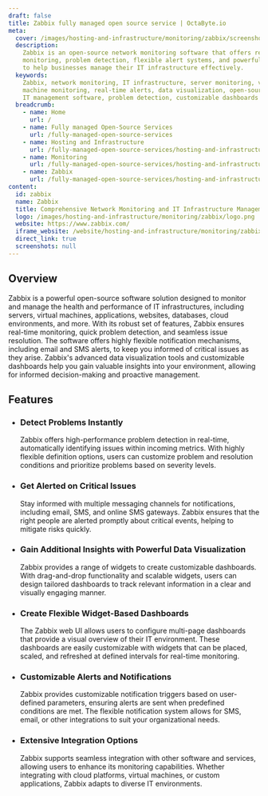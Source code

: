 ```yaml
---
draft: false
title: Zabbix fully managed open source service | OctaByte.io
meta:
  cover: /images/hosting-and-infrastructure/monitoring/zabbix/screenshot-1.jpg
  description:
    Zabbix is an open-source network monitoring software that offers real-time
    monitoring, problem detection, flexible alert systems, and powerful data visualization
    to help businesses manage their IT infrastructure effectively.
  keywords:
    Zabbix, network monitoring, IT infrastructure, server monitoring, virtual
    machine monitoring, real-time alerts, data visualization, open-source monitoring,
    IT management software, problem detection, customizable dashboards
  breadcrumb:
    - name: Home
      url: /
    - name: Fully managed Open-Source Services
      url: /fully-managed-open-source-services
    - name: Hosting and Infrastructure
      url: /fully-managed-open-source-services/hosting-and-infrastructure
    - name: Monitoring
      url: /fully-managed-open-source-services/hosting-and-infrastructure/monitoring
    - name: Zabbix
      url: /fully-managed-open-source-services/hosting-and-infrastructure/monitoring/zabbix
content:
  id: zabbix
  name: Zabbix
  title: Comprehensive Network Monitoring and IT Infrastructure Management
  logo: /images/hosting-and-infrastructure/monitoring/zabbix/logo.png
  website: https://www.zabbix.com/
  iframe_website: /website/hosting-and-infrastructure/monitoring/zabbix
  direct_link: true
  screenshots: null
---
```


## Overview

Zabbix is a powerful open-source software solution designed to monitor and manage the health and performance of IT infrastructures, including servers, virtual machines, applications, websites, databases, cloud environments, and more. With its robust set of features, Zabbix ensures real-time monitoring, quick problem detection, and seamless issue resolution. The software offers highly flexible notification mechanisms, including email and SMS alerts, to keep you informed of critical issues as they arise. Zabbix's advanced data visualization tools and customizable dashboards help you gain valuable insights into your environment, allowing for informed decision-making and proactive management.

## Features

- ### Detect Problems Instantly

  Zabbix offers high-performance problem detection in real-time, automatically identifying issues within incoming metrics. With highly flexible definition options, users can customize problem and resolution conditions and prioritize problems based on severity levels.

- ### Get Alerted on Critical Issues

  Stay informed with multiple messaging channels for notifications, including email, SMS, and online SMS gateways. Zabbix ensures that the right people are alerted promptly about critical events, helping to mitigate risks quickly.

- ### Gain Additional Insights with Powerful Data Visualization

  Zabbix provides a range of widgets to create customizable dashboards. With drag-and-drop functionality and scalable widgets, users can design tailored dashboards to track relevant information in a clear and visually engaging manner.

- ### Create Flexible Widget-Based Dashboards

  The Zabbix web UI allows users to configure multi-page dashboards that provide a visual overview of their IT environment. These dashboards are easily customizable with widgets that can be placed, scaled, and refreshed at defined intervals for real-time monitoring.

- ### Customizable Alerts and Notifications

  Zabbix provides customizable notification triggers based on user-defined parameters, ensuring alerts are sent when predefined conditions are met. The flexible notification system allows for SMS, email, or other integrations to suit your organizational needs.

- ### Extensive Integration Options

  Zabbix supports seamless integration with other software and services, allowing users to enhance its monitoring capabilities. Whether integrating with cloud platforms, virtual machines, or custom applications, Zabbix adapts to diverse IT environments.
